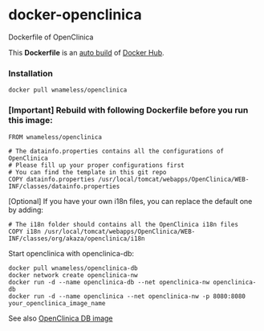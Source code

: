 docker-openclinica
============================
Dockerfile of OpenClinica

This **Dockerfile** is an [auto build](https://hub.docker.com/r/wnameless/openclinica/) of [Docker Hub](https://hub.docker.com/).

### Installation
```
docker pull wnameless/openclinica
```

### [Important] Rebuild with following Dockerfile before you run this image:
```
FROM wnameless/openclinica

# The datainfo.properties contains all the configurations of OpenClinica
# Please fill up your proper configurations first
# You can find the template in this git repo
COPY datainfo.properties /usr/local/tomcat/webapps/OpenClinica/WEB-INF/classes/datainfo.properties
```

[Optional] If you have your own i18n files, you can replace the default one by adding:
```
# The i18n folder should contains all the OpenClinica i18n files
COPY i18n /usr/local/tomcat/webapps/OpenClinica/WEB-INF/classes/org/akaza/openclinica/i18n
```

Start openclinica with openclinica-db:
```
docker pull wnameless/openclinica-db
docker network create openclinica-nw
docker run -d --name openclinica-db --net openclinica-nw openclinica-db
docker run -d --name openclinica --net openclinica-nw -p 8080:8080 your_openclinica_image_name
```

See also [OpenClinica DB image](https://hub.docker.com/r/wnameless/openclinica-db/)
